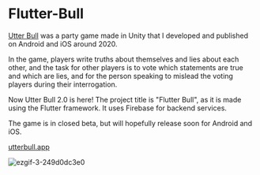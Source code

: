 # Flutter-Bull

[Utter Bull](https://github.com/arrowsmith001/Utter-Bull) was a party game made in Unity that I developed and published on Android and iOS around 2020.

In the game, players write truths about themselves and lies about each other, and the task for other players is to vote which statements are true and which are lies, and for the person speaking to mislead the voting players during their interrogation.

Now Utter Bull 2.0 is here! The project title is "Flutter Bull", as it is made using the Flutter framework. It uses Firebase for backend services.

The game is in closed beta, but will hopefully release soon for Android and iOS.

[utterbull.app](https://utterbull.app)

![ezgif-3-249d0dc3e0](https://github.com/arrowsmith001/Flutter-Bull/assets/68137859/346d0b9f-12a0-4af0-ad0f-d735504cc426)




